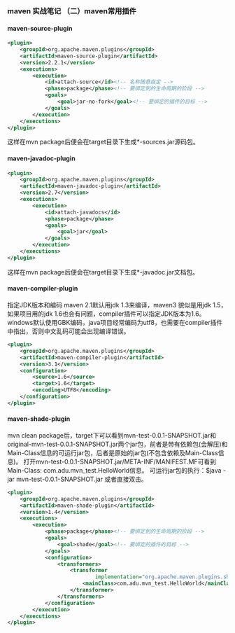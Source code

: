 ### maven 实战笔记 （二）maven常用插件

#### maven-source-plugin

```xml
<plugin>
    <groupId>org.apache.maven.plugins</groupId>
    <artifactId>maven-source-plugin</artifactId>
    <version>2.2.1</version>
    <executions>
        <execution>
            <id>attach-source</id><!-- 名称随意指定 -->
            <phase>package</phase><!-- 要绑定到的生命周期的阶段 -->
            <goals>
                <goal>jar-no-fork</goal><!-- 要绑定的插件的目标 -->
            </goals>
        </execution>
    </executions>
</plugin>
```

这样在mvn package后便会在target目录下生成*-sources.jar源码包。

#### maven-javadoc-plugin

```xml
<plugin>
	<groupId>org.apache.maven.plugins</groupId>
	<artifactId>maven-javadoc-plugin</artifactId>
	<version>2.7</version>
	<executions>
		<execution>
			<id>attach-javadocs</id>
			<phase>package</phase>
			<goals>
				<goal>jar</goal>
			</goals>
		</execution>
	</executions>
</plugin>
```

这样在mvn package后便会在target目录下生成*-javadoc.jar文档包。

#### maven-compiler-plugin

指定JDK版本和编码
maven 2.1默认用jdk 1.3来编译，maven3 貌似是用jdk 1.5，如果项目用的jdk 1.6也会有问题，compiler插件可以指定JDK版本为1.6。
windows默认使用GBK编码，java项目经常编码为utf8，也需要在compiler插件中指出，否则中文乱码可能会出现编译错误。

```xml
<plugin> 
	<groupId>org.apache.maven.plugins</groupId> 
	<artifactId>maven-compiler-plugin</artifactId>
	<version>3.1</version> 
	<configuration> 
		<source>1.6</source> 
		<target>1.6</target> 
		<encoding>UTF8</encoding> 
	</configuration> 
</plugin> 
```
#### maven-shade-plugin

mvn clean package后，target下可以看到mvn-test-0.0.1-SNAPSHOT.jar和original-mvn-test-0.0.1-SNAPSHOT.jar两个jar包，前者是带有依赖包(会解压)和Main-Class信息的可运行jar包，后者是原始的jar包(不包含依赖及Main-Class信息)。
打开mvn-test-0.0.1-SNAPSHOT.jar/META-INF/MANIFEST.MF可看到Main-Class: com.adu.mvn_test.HelloWorld信息。
可运行jar包的执行：$java -jar mvn-test-0.0.1-SNAPSHOT.jar 或者直接双击。

```xml
<plugin>
    <groupId>org.apache.maven.plugins</groupId>
    <artifactId>maven-shade-plugin</artifactId>
    <version>1.4</version>
    <executions>
        <execution>
            <phase>package</phase><!-- 要绑定到的生命周期的阶段 -->
            <goals>
                <goal>shade</goal><!-- 要绑定的插件的目标 -->
            </goals>
            <configuration>
                <transformers>
                    <transformer
                            implementation="org.apache.maven.plugins.shade.resource.ManifestResourceTransformer">
                        <mainClass>com.adu.mvn_test.HelloWorld</mainClass><!-- 指定可执行jar包的主程序入口 -->
                    </transformer>
                </transformers>
            </configuration>
        </execution>
    </executions>
</plugin>
```





